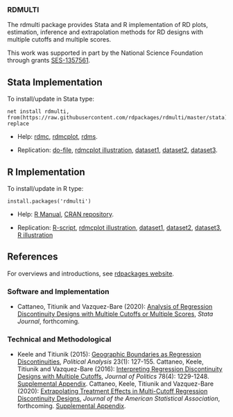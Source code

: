 ### RDMULTI

The rdmulti package provides Stata and R implementation of RD plots, estimation, inference and extrapolation methods for RD designs with multiple cutoffs and multiple scores.

This work was supported in part by the National Science Foundation through grants [SES-1357561](https://www.nsf.gov/awardsearch/showAward?AWD_ID=1357561).

## Stata Implementation

To install/update in Stata type:
```
net install rdmulti, from(https://raw.githubusercontent.com/rdpackages/rdmulti/master/stata) replace
```

- Help: [rdmc](stata/rdmc.pdf), [rdmcplot](stata/rdmcplot.pdf), [rdms](stata/rdms.pdf).

- Replication: [do-file](stata/rdmulti_illustration.do), [rdmcplot illustration](stata/rdmcplot_illustration.do), [dataset1](stata/simdata_multic.dta), [dataset2](stata/simdata_cumul.dta), [dataset3](stata/simdata_multis.dta).

## R Implementation

To install/update in R type:
```
install.packages('rdmulti')
```

- Help: [R Manual](https://cran.r-project.org/web/packages/rdmulti/rdmulti.pdf), [CRAN repository](https://cran.r-project.org/package=rdmulti).

- Replication: [R-script](R/rdmulti_illustration.R), [rdmcplot illustration](R/rdmcplot_illustration.R), [dataset1](stata/simdata_multic.csv), [dataset2](stata/simdata_cumul.csv), [dataset3](stata/simdata_multis.csv), [R illustration](R/rdmulti_illustration.pdf)

## References

For overviews and introductions, see [rdpackages website]().

### Software and Implementation

- Cattaneo, Titiunik and Vazquez-Bare (2020): [Analysis of Regression Discontinuity Designs with Multiple Cutoffs or Multiple Scores](references/Cattaneo-Titiunik-VazquezBare_2020_Stata.pdf), _Stata Journal_, forthcoming.

### Technical and Methodological

- Keele and Titiunik (2015): [Geographic Boundaries as Regression Discontinuities](references/Keele-Titiunik_2015_PA.pdf), _Political Analysis_ 23(1): 127-155.
Cattaneo, Keele, Titiunik and Vazquez-Bare (2016): [Interpreting Regression Discontinuity Designs with Multiple Cutoffs](references/Cattaneo-Keele-Titiunik-VazquezBare_2016_JOP.pdf), _Journal of Politics_ 78(4): 1229-1248. [Supplemental Appendix](Cattaneo-Keele-Titiunik-VazquezBare_2016_JOP--Supplement.pdf).
Cattaneo, Keele, Titiunik and Vazquez-Bare (2020): [Extrapolating Treatment Effects in Multi-Cutoff Regression Discontinuity Designs](references/Cattaneo-Keele-Titiunik-VazquezBare_2021_JASA.pdf), _Journal of the American Statistical Association_, forthcoming. [Supplemental Appendix](Cattaneo-Keele-Titiunik-VazquezBare_2021_JASA--Supplement.pdf).

<br>
<br>
